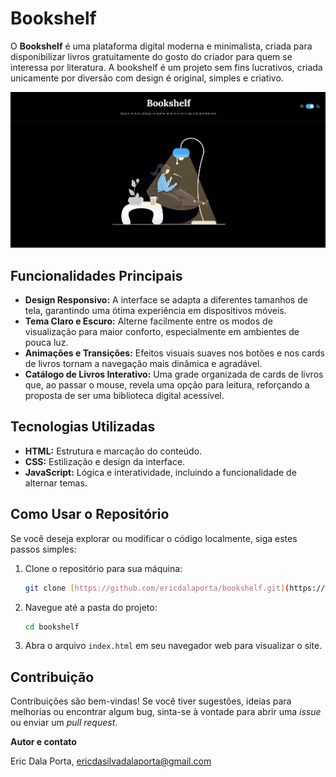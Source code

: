 # Bookshelf

O **Bookshelf** é uma plataforma digital moderna e minimalista, criada para disponibilizar livros gratuitamente do gosto do criador para quem se interessa por literatura. A bookshelf é um projeto sem fins lucrativos, criada unicamente por diversão com design é original, simples e criativo.

![Prévia 2](assets/PREVIA2.png)

## Funcionalidades Principais

* **Design Responsivo:** A interface se adapta a diferentes tamanhos de tela, garantindo uma ótima experiência em dispositivos móveis.
* **Tema Claro e Escuro:** Alterne facilmente entre os modos de visualização para maior conforto, especialmente em ambientes de pouca luz.
* **Animações e Transições:** Efeitos visuais suaves nos botões e nos cards de livros tornam a navegação mais dinâmica e agradável.
* **Catálogo de Livros Interativo:** Uma grade organizada de cards de livros que, ao passar o mouse, revela uma opção para leitura, reforçando a proposta de ser uma biblioteca digital acessível.

## Tecnologias Utilizadas

* **HTML:** Estrutura e marcação do conteúdo.
* **CSS:** Estilização e design da interface.
* **JavaScript:** Lógica e interatividade, incluindo a funcionalidade de alternar temas.

## Como Usar o Repositório

Se você deseja explorar ou modificar o código localmente, siga estes passos simples:

1.  Clone o repositório para sua máquina:
    ```bash
    git clone [https://github.com/ericdalaporta/bookshelf.git](https://github.com/ericdalaporta/bookshelf.git)
    ```
2.  Navegue até a pasta do projeto:
    ```bash
    cd bookshelf
    ```
3.  Abra o arquivo `index.html` em seu navegador web para visualizar o site.

## Contribuição

Contribuições são bem-vindas! Se você tiver sugestões, ideias para melhorias ou encontrar algum bug, sinta-se à vontade para abrir uma _issue_ ou enviar um _pull request_.

**Autor e contato**

Eric Dala Porta, ericdasilvadalaporta@gmail.com
